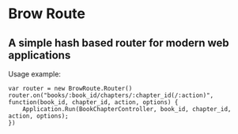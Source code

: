 Brow Route
==========
A simple hash based router for modern web applications
------------------------------------------------------

Usage example:

```
var router = new BrowRoute.Router()
router.on("books/:book_id/chapters/:chapter_id(/:action)", function(book_id, chapter_id, action, options) {
    Application.Run(BookChapterController, book_id, chapter_id, action, options);
})
```


